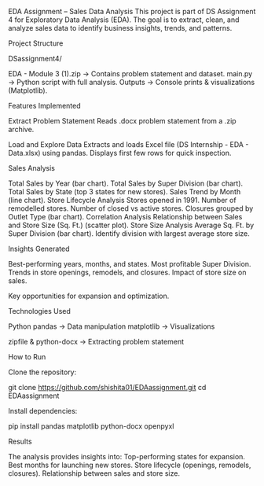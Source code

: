 EDA Assignment – Sales Data Analysis
This project is part of DS Assignment 4 for Exploratory Data Analysis (EDA). The goal is to extract, clean, and analyze sales data to identify business insights, trends, and patterns.

Project Structure

DSassignment4/

EDA - Module 3 (1).zip → Contains problem statement and dataset.
main.py → Python script with full analysis.
Outputs → Console prints & visualizations (Matplotlib).


Features Implemented

Extract Problem Statement
Reads .docx problem statement from a .zip archive.


Load and Explore Data
Extracts and loads Excel file (DS Internship - EDA - Data.xlsx) using pandas.
Displays first few rows for quick inspection.


Sales Analysis

Total Sales by Year (bar chart).
Total Sales by Super Division (bar chart).
Total Sales by State (top 3 states for new stores).
Sales Trend by Month (line chart).
Store Lifecycle Analysis
Stores opened in 1991.
Number of remodelled stores.
Number of closed vs active stores.
Closures grouped by Outlet Type (bar chart).
Correlation Analysis
Relationship between Sales and Store Size (Sq. Ft.) (scatter plot).
Store Size Analysis
Average Sq. Ft. by Super Division (bar chart).
Identify division with largest average store size.



Insights Generated

Best-performing years, months, and states.
Most profitable Super Division.
Trends in store openings, remodels, and closures.
Impact of store size on sales.



Key opportunities for expansion and optimization.

Technologies Used

Python
pandas → Data manipulation
matplotlib → Visualizations


zipfile & python-docx → Extracting problem statement



How to Run

Clone the repository:

git clone https://github.com/shishita01/EDAassignment.git
cd EDAassignment


Install dependencies:

pip install pandas matplotlib python-docx openpyxl



Results

The analysis provides insights into:
Top-performing states for expansion.
Best months for launching new stores.
Store lifecycle (openings, remodels, closures).
Relationship between sales and store size.
